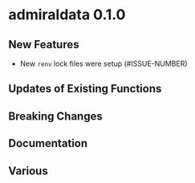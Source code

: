 # admiraldata 0.1.0

## New Features

 - New `renv` lock files were setup (#ISSUE-NUMBER)

## Updates of Existing Functions

## Breaking Changes

## Documentation



## Various


